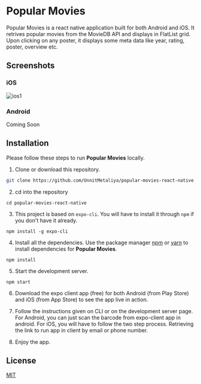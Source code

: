 # Popular Movies

Popular Movies is a react native application built for both Android and iOS. It retrives popular movies from the MovieDB API and displays in FlatList grid. Upon clicking on any poster, it displays some meta data like year, rating, poster, overview etc.

## Screenshots

### iOS

![ios1](popular-movies-react-native-app/screenshots/ios/ios1.jpg "ios1")

### Android

Coming Soon

## Installation

Please follow these steps to run **Popular Movies** locally.

1. Clone or download this repository.

```bash
git clone https://github.com/UnnitMetaliya/popular-movies-react-native.git
```

2. cd into the repository

```
cd popular-movies-react-native
```

3. This project is based on `expo-cli`. You will have to install it through `npm` if you don't have it already.

```
npm install -g expo-cli
```

4. Install all the dependencies. Use the package manager [npm](https://www.npmjs.com/get-npm) or [yarn](https://yarnpkg.com/lang/en/docs/install/#windows-stable) to install dependencies for **Popular Movies**.

```
npm install
```

5. Start the development server.

```
npm start
```

6. Download the expo client app (free) for both Android (from Play Store) and iOS (from App Store) to see the app live in action.

7. Follow the instructions given on CLI or on the development server page. For Android, you can just scan the barcode from expo-client app in android. For iOS, you will have to follow the two step process. Retrieving the link to run app in client by email or phone number.
8. Enjoy the app.

## License

[MIT](https://choosealicense.com/licenses/mit/)
